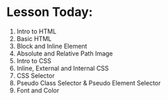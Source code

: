 # Lesson Today:

1. Intro to HTML
2. Basic HTML
3. Block and Inline Element
4. Absolute and Relative Path Image
5. Intro to CSS
6. Inline, External and Internal CSS
7. CSS Selector
8. Pseudo Class Selector & Pseudo Element Selector
9. Font and Color